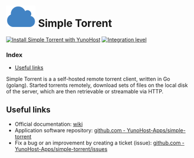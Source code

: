# <img src="/images/simple-torrent_logo.png" width="80px" alt="simple-torrent's logo"> Simple Torrent

[![Install Simple Torrent with YunoHost](https://install-app.yunohost.org/install-with-yunohost.png)](https://install-app.yunohost.org/?app=simple-torrent) [![Integration level](https://dash.yunohost.org/integration/simple-torrent.svg)](https://dash.yunohost.org/appci/app/simple-torrent)

### Index

- [Useful links](#useful-links)

Simple Torrent is a a self-hosted remote torrent client, written in Go (golang). Started torrents remotely, download sets of files on the local disk of the server, which are then retrievable or streamable via HTTP.

## Useful links

+ Official documentation: [wiki](https://github.com/boypt/simple-torrent/wiki)
+ Application software repository: [github.com - YunoHost-Apps/simple-torrent](https://github.com/YunoHost-Apps/simple-torrent_ynh)
+ Fix a bug or an improvement by creating a ticket (issue): [github.com - YunoHost-Apps/simple-torrent/issues](https://github.com/YunoHost-Apps/simple-torrent_ynh/issues)
